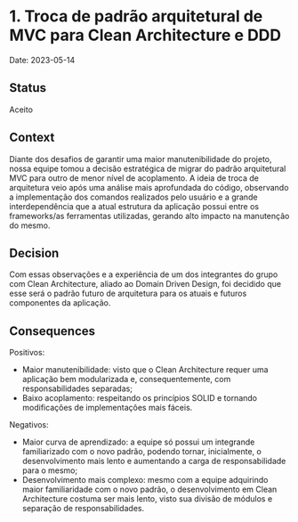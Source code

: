 # 1. Troca de padrão arquitetural de MVC para Clean Architecture e DDD

Date: 2023-05-14

## Status

Aceito

## Context

Diante dos desafios de garantir uma maior manutenibilidade do projeto, nossa equipe tomou a decisão estratégica de migrar do padrão arquitetural MVC para outro de menor nível de acoplamento. A ideia de troca de arquitetura veio após uma análise mais aprofundada do código, observando a implementação dos comandos realizados pelo usuário e a grande interdependência que a atual estrutura da aplicação possui entre os frameworks/as ferramentas utilizadas, gerando alto impacto na manutenção do mesmo.

## Decision

Com essas observações e a experiência de um dos integrantes do grupo com Clean Architecture, aliado ao Domain Driven Design, foi decidido que esse será o padrão futuro de arquitetura para os atuais e futuros componentes da aplicação.

## Consequences

Positivos:
- Maior manutenibilidade: visto que o Clean Architecture requer uma aplicação bem modularizada e, consequentemente, com responsabilidades separadas;
- Baixo acoplamento: respeitando os princípios SOLID e tornando modificações de implementações mais fáceis.

Negativos:
- Maior curva de aprendizado: a equipe só possui um integrande familiarizado com o novo padrão, podendo tornar, inicialmente, o desenvolvimento mais lento e aumentando a carga de responsabilidade para o mesmo;
- Desenvolvimento mais complexo: mesmo com a equipe adquirindo maior familiaridade com o novo padrão, o desenvolvimento em Clean Architecture costuma ser mais lento, visto sua divisão de módulos e separação de responsabilidades.